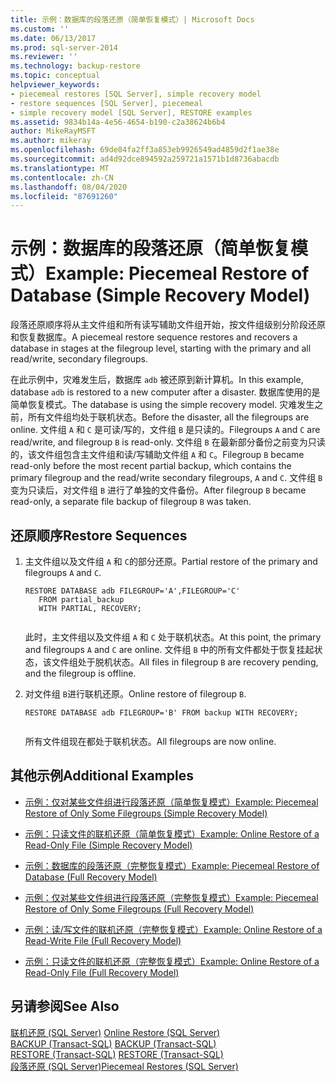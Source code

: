 ```yaml
---
title: 示例：数据库的段落还原（简单恢复模式）| Microsoft Docs
ms.custom: ''
ms.date: 06/13/2017
ms.prod: sql-server-2014
ms.reviewer: ''
ms.technology: backup-restore
ms.topic: conceptual
helpviewer_keywords:
- piecemeal restores [SQL Server], simple recovery model
- restore sequences [SQL Server], piecemeal
- simple recovery model [SQL Server], RESTORE examples
ms.assetid: 9834b14a-4e56-4654-b190-c2a38624b6b4
author: MikeRayMSFT
ms.author: mikeray
ms.openlocfilehash: 69de84fa2ff3a853eb9926549ad4859d2f1ae38e
ms.sourcegitcommit: ad4d92dce894592a259721a1571b1d8736abacdb
ms.translationtype: MT
ms.contentlocale: zh-CN
ms.lasthandoff: 08/04/2020
ms.locfileid: "87691260"
---
```

# <a name="example-piecemeal-restore-of-database-simple-recovery-model"></a><span data-ttu-id="9339b-102">示例：数据库的段落还原（简单恢复模式）</span><span class="sxs-lookup"><span data-stu-id="9339b-102">Example: Piecemeal Restore of Database (Simple Recovery Model)</span></span>
  <span data-ttu-id="9339b-103">段落还原顺序将从主文件组和所有读写辅助文件组开始，按文件组级别分阶段还原和恢复数据库。</span><span class="sxs-lookup"><span data-stu-id="9339b-103">A piecemeal restore sequence restores and recovers a database in stages at the filegroup level, starting with the primary and all read/write, secondary filegroups.</span></span>  
  
 <span data-ttu-id="9339b-104">在此示例中，灾难发生后，数据库 `adb` 被还原到新计算机。</span><span class="sxs-lookup"><span data-stu-id="9339b-104">In this example, database `adb` is restored to a new computer after a disaster.</span></span> <span data-ttu-id="9339b-105">数据库使用的是简单恢复模式。</span><span class="sxs-lookup"><span data-stu-id="9339b-105">The database is using the simple recovery model.</span></span> <span data-ttu-id="9339b-106">灾难发生之前，所有文件组均处于联机状态。</span><span class="sxs-lookup"><span data-stu-id="9339b-106">Before the disaster, all the filegroups are online.</span></span> <span data-ttu-id="9339b-107">文件组 `A` 和 `C` 是可读/写的，文件组 `B` 是只读的。</span><span class="sxs-lookup"><span data-stu-id="9339b-107">Filegroups `A` and `C` are read/write, and filegroup `B` is read-only.</span></span> <span data-ttu-id="9339b-108">文件组 `B` 在最新部分备份之前变为只读的，该文件组包含主文件组和读/写辅助文件组 `A` 和 `C`。</span><span class="sxs-lookup"><span data-stu-id="9339b-108">Filegroup `B` became read-only before the most recent partial backup, which contains the primary filegroup and the read/write secondary filegroups, `A` and `C`.</span></span> <span data-ttu-id="9339b-109">文件组 `B` 变为只读后，对文件组 `B` 进行了单独的文件备份。</span><span class="sxs-lookup"><span data-stu-id="9339b-109">After filegroup `B` became read-only, a separate file backup of filegroup `B` was taken.</span></span>  
  
## <a name="restore-sequences"></a><span data-ttu-id="9339b-110">还原顺序</span><span class="sxs-lookup"><span data-stu-id="9339b-110">Restore Sequences</span></span>  
  
1.  <span data-ttu-id="9339b-111">主文件组以及文件组 `A` 和 `C`的部分还原。</span><span class="sxs-lookup"><span data-stu-id="9339b-111">Partial restore of the primary and filegroups `A` and `C`.</span></span>  
  
    ```  
    RESTORE DATABASE adb FILEGROUP='A',FILEGROUP='C'   
       FROM partial_backup   
       WITH PARTIAL, RECOVERY;  
  
    ```  
  
     <span data-ttu-id="9339b-112">此时，主文件组以及文件组 `A` 和 `C` 处于联机状态。</span><span class="sxs-lookup"><span data-stu-id="9339b-112">At this point, the primary and filegroups `A` and `C` are online.</span></span> <span data-ttu-id="9339b-113">文件组 `B` 中的所有文件都处于恢复挂起状态，该文件组处于脱机状态。</span><span class="sxs-lookup"><span data-stu-id="9339b-113">All files in filegroup `B` are recovery pending, and the filegroup is offline.</span></span>  
  
2.  <span data-ttu-id="9339b-114">对文件组 `B`进行联机还原。</span><span class="sxs-lookup"><span data-stu-id="9339b-114">Online restore of filegroup `B`.</span></span>  
  
    ```  
    RESTORE DATABASE adb FILEGROUP='B' FROM backup WITH RECOVERY;  
  
    ```  
  
     <span data-ttu-id="9339b-115">所有文件组现在都处于联机状态。</span><span class="sxs-lookup"><span data-stu-id="9339b-115">All filegroups are now online.</span></span>  
  
## <a name="additional-examples"></a><span data-ttu-id="9339b-116">其他示例</span><span class="sxs-lookup"><span data-stu-id="9339b-116">Additional Examples</span></span>  
  
-   [<span data-ttu-id="9339b-117">示例：仅对某些文件组进行段落还原（简单恢复模式）</span><span class="sxs-lookup"><span data-stu-id="9339b-117">Example: Piecemeal Restore of Only Some Filegroups &#40;Simple Recovery Model&#41;</span></span>](example-piecemeal-restore-of-only-some-filegroups-simple-recovery-model.md)  
  
-   [<span data-ttu-id="9339b-118">示例：只读文件的联机还原（简单恢复模式）</span><span class="sxs-lookup"><span data-stu-id="9339b-118">Example: Online Restore of a Read-Only File &#40;Simple Recovery Model&#41;</span></span>](example-online-restore-of-a-read-only-file-simple-recovery-model.md)  
  
-   [<span data-ttu-id="9339b-119">示例：数据库的段落还原（完整恢复模式）</span><span class="sxs-lookup"><span data-stu-id="9339b-119">Example: Piecemeal Restore of Database &#40;Full Recovery Model&#41;</span></span>](example-piecemeal-restore-of-database-full-recovery-model.md)  
  
-   [<span data-ttu-id="9339b-120">示例：仅对某些文件组进行段落还原（完整恢复模式）</span><span class="sxs-lookup"><span data-stu-id="9339b-120">Example: Piecemeal Restore of Only Some Filegroups &#40;Full Recovery Model&#41;</span></span>](example-piecemeal-restore-of-only-some-filegroups-full-recovery-model.md)  
  
-   [<span data-ttu-id="9339b-121">示例：读/写文件的联机还原（完整恢复模式）</span><span class="sxs-lookup"><span data-stu-id="9339b-121">Example: Online Restore of a Read-Write File &#40;Full Recovery Model&#41;</span></span>](example-online-restore-of-a-read-write-file-full-recovery-model.md)  
  
-   [<span data-ttu-id="9339b-122">示例：只读文件的联机还原（完整恢复模式）</span><span class="sxs-lookup"><span data-stu-id="9339b-122">Example: Online Restore of a Read-Only File &#40;Full Recovery Model&#41;</span></span>](example-online-restore-of-a-read-only-file-full-recovery-model.md)  
  
## <a name="see-also"></a><span data-ttu-id="9339b-123">另请参阅</span><span class="sxs-lookup"><span data-stu-id="9339b-123">See Also</span></span>  
 <span data-ttu-id="9339b-124">[联机还原 (SQL Server)](online-restore-sql-server.md) </span><span class="sxs-lookup"><span data-stu-id="9339b-124">[Online Restore &#40;SQL Server&#41;](online-restore-sql-server.md) </span></span>  
 <span data-ttu-id="9339b-125">[BACKUP (Transact-SQL)](/sql/t-sql/statements/backup-transact-sql) </span><span class="sxs-lookup"><span data-stu-id="9339b-125">[BACKUP &#40;Transact-SQL&#41;](/sql/t-sql/statements/backup-transact-sql) </span></span>  
 <span data-ttu-id="9339b-126">[RESTORE &#40;Transact-SQL&#41;](/sql/t-sql/statements/restore-statements-transact-sql) </span><span class="sxs-lookup"><span data-stu-id="9339b-126">[RESTORE &#40;Transact-SQL&#41;](/sql/t-sql/statements/restore-statements-transact-sql) </span></span>  
 [<span data-ttu-id="9339b-127">段落还原 (SQL Server)</span><span class="sxs-lookup"><span data-stu-id="9339b-127">Piecemeal Restores &#40;SQL Server&#41;</span></span>](piecemeal-restores-sql-server.md)  
  
  

